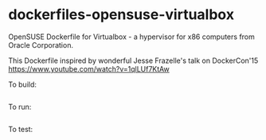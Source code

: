 dockerfiles-opensuse-virtualbox
===============================

OpenSUSE Dockerfile for Virtualbox - a hypervisor for x86 computers from Oracle Corporation. 

This Dockerfile inspired by wonderful Jesse Frazelle's talk on DockerCon'15 https://www.youtube.com/watch?v=1qlLUf7KtAw  


To build:

```
```

To run: 

```
```

To test:

```
```

```
```

